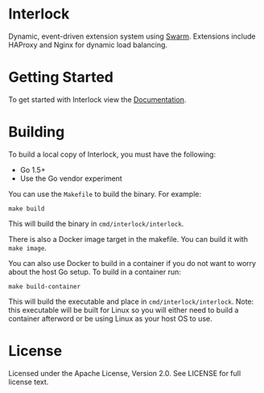 # Interlock
Dynamic, event-driven extension system using [Swarm](https://github.com/docker/swarm).  Extensions include HAProxy and Nginx for dynamic load balancing.

# Getting Started
To get started with Interlock view the [Documentation](docs).

# Building
To build a local copy of Interlock, you must have the following:

- Go 1.5+
- Use the Go vendor experiment

You can use the `Makefile` to build the binary.  For example:

`make build`

This will build the binary in `cmd/interlock/interlock`.

There is also a Docker image target in the makefile.  You can build it with
`make image`.

You can also use Docker to build in a container if you do not want to worry
about the host Go setup.  To build in a container run:

`make build-container`

This will build the executable and place in `cmd/interlock/interlock`.  Note: this
executable will be built for Linux so you will either need to build a container
afterword or be using Linux as your host OS to use.

# License
Licensed under the Apache License, Version 2.0. See LICENSE for full license text.
